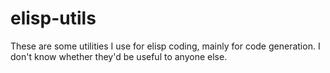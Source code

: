 # elisp-utils

These are some utilities I use for elisp coding, mainly for code generation. I don't know whether they'd be useful to anyone else.
